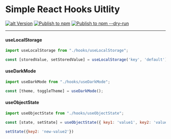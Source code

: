 # Simple React Hooks Uitlity

[![alt Version](https://img.shields.io/npm/v/simple-react-hooks-utility?color=blue)](https://www.npmjs.com/package/simple-react-hooks-utility) [![Publish to npm](https://github.com/ajaxer-org/simple-react-hooks/actions/workflows/publish.yml/badge.svg)](https://github.com/ajaxer-org/simple-react-hooks/actions/workflows/publish.yml) [![Publish to npm --dry-run](https://github.com/ajaxer-org/simple-react-hooks/actions/workflows/publish-dry-run.yml/badge.svg)](https://github.com/ajaxer-org/simple-react-hooks/actions/workflows/publish-dry-run.yml)

---

#### useLocalStorage
```javascript
import useLocalStorage from "./hooks/useLocalStorage";

const [storedValue, setStoredValue] = useLocalStorage('key', 'default');
```

#### useDarkMode
```javascript
import useDarkMode from "./hooks/useDarkMode";

const [theme, toggleTheme] = useDarkMode();
```

#### useObjectState
```javascript
import useObjectState from "./hooks/useObjectState";

const [state, setState] = useObjectState({ key1: 'value1', key2: 'value2' });

setState({key2: 'new-value2'})
```
